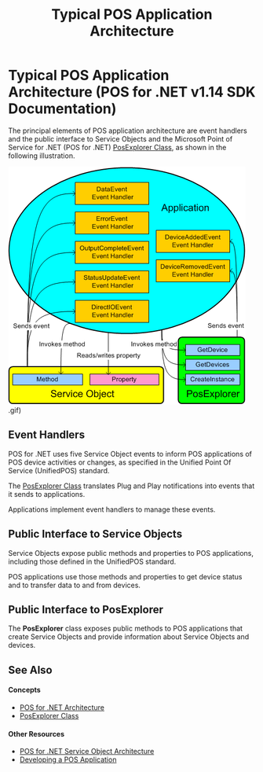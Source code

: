 ﻿---
title: Typical POS Application Architecture
description: Typical POS Application Architecture (POS for .NET v1.14 SDK Documentation)
ms.date: 03/03/2014
ms.topic: how-to
ms.custom: pos-restored-from-archive
---

# Typical POS Application Architecture (POS for .NET v1.14 SDK Documentation)

The principal elements of POS application architecture are event handlers and the public interface to Service Objects and the Microsoft Point of Service for .NET (POS for .NET) [PosExplorer Class](posexplorer-class.md), as shown in the following illustration.

![Diagram of event handlers and the public interface to Service Objects and POS for .NET](media/typical-pos-architecture.gif).gif)

## Event Handlers

POS for .NET uses five Service Object events to inform POS applications of POS device activities or changes, as specified in the Unified Point Of Service (UnifiedPOS) standard.

The [PosExplorer Class](posexplorer-class.md) translates Plug and Play notifications into events that it sends to applications.

Applications implement event handlers to manage these events.

## Public Interface to Service Objects

Service Objects expose public methods and properties to POS applications, including those defined in the UnifiedPOS standard.

POS applications use those methods and properties to get device status and to transfer data to and from devices.

## Public Interface to PosExplorer

The **PosExplorer** class exposes public methods to POS applications that create Service Objects and provide information about Service Objects and devices.

## See Also

#### Concepts

- [POS for .NET Architecture](pos-for-net-architecture.md)
- [PosExplorer Class](posexplorer-class.md)

#### Other Resources

- [POS for .NET Service Object Architecture](pos-for-net-service-object-architecture.md)
- [Developing a POS Application](developing-a-pos-application.md)
